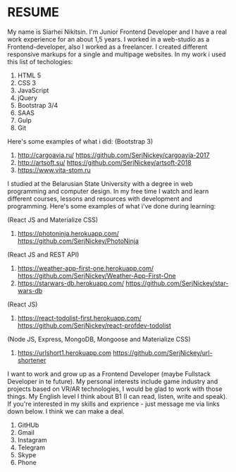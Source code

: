 # RESUME
My name is Siarhei Nikitsin. I'm Junior Frontend Developer and I have a real work experience for an about 1,5 years. I worked in a web-studio as a Frontend-developer,
also I worked as a freelancer. I created different responsive markups for a single and multipage websites. In my work i used this list of techologies:
1. HTML 5
2. CSS 3
4. JavaScript
5. jQuery
6. Bootstrap 3/4
7. SAAS
8. Gulp
9. Git

Here's some examples of what i did:
(Bootstrap 3)
1. http://cargoavia.ru/
https://github.com/SerjNickey/cargoavia-2017
2. http://artsoft.su/
https://github.com/SerjNickey/artsoft-2018
3. https://www.vita-stom.ru

I studied at the Belarusian State University with a degree in web programming and computer design. 
In my free time I watch and learn different courses, lessons and resources with development and programming. 
Here's some examples of what i've done during learning:

(React JS and Materialize CSS)
1. https://photoninja.herokuapp.com/
https://github.com/SerjNickey/PhotoNinja

(React JS and REST API)
1. https://weather-app-first-one.herokuapp.com/
https://github.com/SerjNickey/Weather-App-First-One
2. https://starwars-db.herokuapp.com/
https://github.com/SerjNickey/star-wars-db

(React JS)
1. https://react-todolist-first.herokuapp.com/
https://github.com/SerjNickey/react-profdev-todolist

(Node JS, Express, MongoDB, Mongoose and Materialize CSS)
1. https://urlshort1.herokuapp.com
https://github.com/SerjNickey/url-shortener

I want to work and grow up as a Frontend Developer (maybe Fullstack Developer in te future). 
My personal interests include game industry and projects based on VR/AR technologies, I would be glad to work with those things.
My English level I think about B1 (I can read, listen, write and speak). 
If you're interested in my skills and exprience - just message me via links down below. I think we can make a deal. 

1. GitHUb
2. Gmail
3. Instagram
4. Telegram
5. Skype
6. Phone
